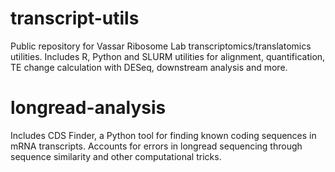 # transcript-utils
Public repository for Vassar Ribosome Lab transcriptomics/translatomics utilities. Includes R, Python and SLURM utilities for alignment, quantification, TE change calculation with DESeq, downstream analysis and more. 

# longread-analysis
Includes CDS Finder, a Python tool for finding known coding sequences in mRNA transcripts. Accounts for errors in longread sequencing through sequence similarity and other computational tricks.

